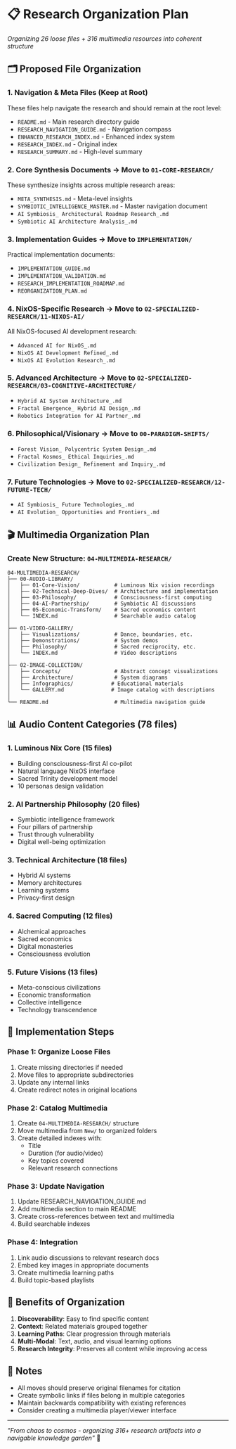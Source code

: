 # 📋 Research Organization Plan

*Organizing 26 loose files + 316 multimedia resources into coherent structure*

## 🗂️ Proposed File Organization

### 1. Navigation & Meta Files (Keep at Root)
These files help navigate the research and should remain at the root level:
- `README.md` - Main research directory guide
- `RESEARCH_NAVIGATION_GUIDE.md` - Navigation compass
- `ENHANCED_RESEARCH_INDEX.md` - Enhanced index system
- `RESEARCH_INDEX.md` - Original index
- `RESEARCH_SUMMARY.md` - High-level summary

### 2. Core Synthesis Documents → Move to `01-CORE-RESEARCH/`
These synthesize insights across multiple research areas:
- `META_SYNTHESIS.md` - Meta-level insights
- `SYMBIOTIC_INTELLIGENCE_MASTER.md` - Master navigation document
- `AI Symbiosis_ Architectural Roadmap Research_.md`
- `Symbiotic AI Architecture Analysis_.md`

### 3. Implementation Guides → Move to `IMPLEMENTATION/`
Practical implementation documents:
- `IMPLEMENTATION_GUIDE.md`
- `IMPLEMENTATION_VALIDATION.md`
- `RESEARCH_IMPLEMENTATION_ROADMAP.md`
- `REORGANIZATION_PLAN.md`

### 4. NixOS-Specific Research → Move to `02-SPECIALIZED-RESEARCH/11-NIXOS-AI/`
All NixOS-focused AI development research:
- `Advanced AI for NixOS_.md`
- `NixOS AI Development Refined_.md`
- `NixOS AI Evolution Research_.md`

### 5. Advanced Architecture → Move to `02-SPECIALIZED-RESEARCH/03-COGNITIVE-ARCHITECTURE/`
- `Hybrid AI System Architecture_.md`
- `Fractal Emergence_ Hybrid AI Design_.md`
- `Robotics Integration for AI Partner_.md`

### 6. Philosophical/Visionary → Move to `00-PARADIGM-SHIFTS/`
- `Forest Vision_ Polycentric System Design_.md`
- `Fractal Kosmos_ Ethical Inquiries_.md`
- `Civilization Design_ Refinement and Inquiry_.md`

### 7. Future Technologies → Move to `02-SPECIALIZED-RESEARCH/12-FUTURE-TECH/`
- `AI Symbiosis_ Future Technologies_.md`
- `AI Evolution_ Opportunities and Frontiers_.md`

## 🎬 Multimedia Organization Plan

### Create New Structure: `04-MULTIMEDIA-RESEARCH/`

```
04-MULTIMEDIA-RESEARCH/
├── 00-AUDIO-LIBRARY/
│   ├── 01-Core-Vision/           # Luminous Nix vision recordings
│   ├── 02-Technical-Deep-Dives/  # Architecture and implementation
│   ├── 03-Philosophy/            # Consciousness-first computing
│   ├── 04-AI-Partnership/        # Symbiotic AI discussions
│   ├── 05-Economic-Transform/    # Sacred economics content
│   └── INDEX.md                  # Searchable audio catalog
│
├── 01-VIDEO-GALLERY/
│   ├── Visualizations/           # Dance, boundaries, etc.
│   ├── Demonstrations/           # System demos
│   ├── Philosophy/               # Sacred reciprocity, etc.
│   └── INDEX.md                  # Video descriptions
│
├── 02-IMAGE-COLLECTION/
│   ├── Concepts/                 # Abstract concept visualizations
│   ├── Architecture/             # System diagrams
│   ├── Infographics/            # Educational materials
│   └── GALLERY.md               # Image catalog with descriptions
│
└── README.md                     # Multimedia navigation guide
```

## 📊 Audio Content Categories (78 files)

### 1. Luminous Nix Core (15 files)
- Building consciousness-first AI co-pilot
- Natural language NixOS interface
- Sacred Trinity development model
- 10 personas design validation

### 2. AI Partnership Philosophy (20 files)
- Symbiotic intelligence framework
- Four pillars of partnership
- Trust through vulnerability
- Digital well-being optimization

### 3. Technical Architecture (18 files)
- Hybrid AI systems
- Memory architectures
- Learning systems
- Privacy-first design

### 4. Sacred Computing (12 files)
- Alchemical approaches
- Sacred economics
- Digital monasteries
- Consciousness evolution

### 5. Future Visions (13 files)
- Meta-conscious civilizations
- Economic transformation
- Collective intelligence
- Technology transcendence

## 🎯 Implementation Steps

### Phase 1: Organize Loose Files
1. Create missing directories if needed
2. Move files to appropriate subdirectories
3. Update any internal links
4. Create redirect notes in original locations

### Phase 2: Catalog Multimedia
1. Create `04-MULTIMEDIA-RESEARCH/` structure
2. Move multimedia from `New/` to organized folders
3. Create detailed indexes with:
   - Title
   - Duration (for audio/video)
   - Key topics covered
   - Relevant research connections

### Phase 3: Update Navigation
1. Update RESEARCH_NAVIGATION_GUIDE.md
2. Add multimedia section to main README
3. Create cross-references between text and multimedia
4. Build searchable indexes

### Phase 4: Integration
1. Link audio discussions to relevant research docs
2. Embed key images in appropriate documents
3. Create multimedia learning paths
4. Build topic-based playlists

## 🔗 Benefits of Organization

1. **Discoverability**: Easy to find specific content
2. **Context**: Related materials grouped together
3. **Learning Paths**: Clear progression through materials
4. **Multi-Modal**: Text, audio, and visual learning options
5. **Research Integrity**: Preserves all content while improving access

## 📝 Notes

- All moves should preserve original filenames for citation
- Create symbolic links if files belong in multiple categories
- Maintain backwards compatibility with existing references
- Consider creating a multimedia player/viewer interface

---

*"From chaos to cosmos - organizing 316+ research artifacts into a navigable knowledge garden"* 🌊